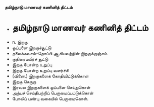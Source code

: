 **தமிழ்நாடு மாணவர் கணினித் திட்டம்**
- # தமிழ்நாடு மாணவர் கணினித் திட்டம்
- n. இறகு
- ஒப்பனை இறகுச்சூட்டு
- தலைக்கவசம்-தொப்பி ஆகியவற்றின் இறகுக்குஞ்சம்
- குதிரைமயிர்ச் சூட்டு
- இறகு போன்ற உறுப்பு
- இறகு போன்ற உறுப்பு வளர்ச்சி
- (வினை.) இறகுகளைக் கோதிவிட்டுக்கொள்
- இறகு செருகு
- இரவல இறகுகளைக் ஒப்பனை செய்துகொள்
- அற்பச் செய்திபற்றிப் பெருமைப்பட்டுக்கொள்
- போலிப் பண்பு வகையில் பெருமைகொள்.

